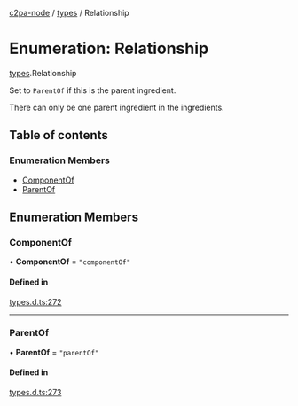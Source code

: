 [c2pa-node](../README.md) / [types](../modules/types.md) / Relationship

# Enumeration: Relationship

[types](../modules/types.md).Relationship

Set to `ParentOf` if this is the parent ingredient.

There can only be one parent ingredient in the ingredients.

## Table of contents

### Enumeration Members

- [ComponentOf](types.Relationship.md#componentof)
- [ParentOf](types.Relationship.md#parentof)

## Enumeration Members

### ComponentOf

• **ComponentOf** = ``"componentOf"``

#### Defined in

[types.d.ts:272](https://github.com/contentauth/c2pa-node/blob/a84891c/js-src/types.d.ts#L272)

___

### ParentOf

• **ParentOf** = ``"parentOf"``

#### Defined in

[types.d.ts:273](https://github.com/contentauth/c2pa-node/blob/a84891c/js-src/types.d.ts#L273)
